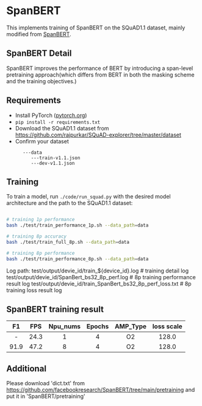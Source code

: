 # SpanBERT

This implements training of SpanBERT on the SQuAD1.1 dataset, mainly modified from [SpanBERT](https://github.com/facebookresearch/SpanBERT).

## SpanBERT Detail

SpanBERT  improves the performance of BERT by introducing a span-level pretraining approach(which differs from BERT in both the masking scheme and the training objectives.)

## Requirements

- Install PyTorch ([pytorch.org](http://pytorch.org))
- `pip install -r requirements.txt`
- Download the SQuAD1.1 dataset from https://github.com/rajpurkar/SQuAD-explorer/tree/master/dataset
- Confirm your dataset
```
      ---data
         ---train-v1.1.json
         ---dev-v1.1.json
```

## Training

To train a model, run `./code/run_squad.py` with the desired model architecture and the path to the SQuAD1.1 dataset:

```bash

# training 1p performance
bash ./test/train_performance_1p.sh --data_path=data

# training 8p accuracy
bash ./test/train_full_8p.sh --data_path=data

# training 8p performance
bash ./test/train_performance_8p.sh --data_path=data

```

Log path:
    test/output/devie_id/train_${device_id}.log           # training detail log
    test/output/devie_id/SpanBert_bs32_8p_perf.log  # 8p training performance result log
    test/output/devie_id/train_SpanBert_bs32_8p_perf_loss.txt   # 8p training loss result log



## SpanBERT training result

| F1       | FPS       | Npu_nums | Epochs   | AMP_Type | loss scale |
| :------: | :------:  | :------: | :------: | :------: | :------:   |
| -        | 24.3      | 1        | 4        | O2       |   128.0    |
| 91.9     | 47.2      | 8        | 4        | O2       |   128.0    |

## Additional 
Please download 'dict.txt' from https://github.com/facebookresearch/SpanBERT/tree/main/pretraining
and put it in 'SpanBERT/pretraining'

